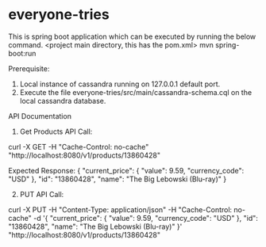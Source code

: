 # everyone-tries
This is spring boot application which can be executed by running the below command.
 <project main directory, this has the pom.xml> mvn spring-boot:run
 
 Prerequisite:
 1) Local instance of cassandra running on 127.0.0.1 default port.
 2) Execute the file everyone-tries/src/main/cassandra-schema.cql on the local cassandra database.
 
API Documentation 

1) Get Products API Call:
 
  curl -X GET -H "Cache-Control: no-cache" "http://localhost:8080/v1/products/13860428"

  Expected Response:
  {
    "current_price": {
      "value": 9.59,
      "currency_code": "USD"
    },
    "id": "13860428",
    "name": "The Big Lebowski (Blu-ray)"
  }
  
2) PUT API Call:

  curl -X PUT -H "Content-Type: application/json" -H "Cache-Control: no-cache" -d '{
  "current_price": {
    "value": 9.59,
    "currency_code": "USD"
  },
  "id": "13860428",
  "name": "The Big Lebowski (Blu-ray)"
}' "http://localhost:8080/v1/products/13860428"




